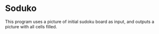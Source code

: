 # Soduko

This program uses a picture of initial sudoku board as input, and outputs a picture with all cells filled.

